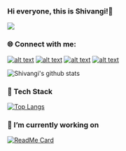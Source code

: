 ### Hi everyone, this is Shivangi!👋 <br>
<!-- Actual text -->
![](https://komarev.com/ghpvc/?username=shivangi00&color=blueviolet)

### 🌐 Connect with me: <br>
[![alt text][1.1]][1]
[![alt text][2.1]][2]
[![alt text][3.1]][3]
[![alt text][6.1]][6]

[1.1]: http://i.imgur.com/tXSoThF.png (twitter icon with padding)
[2.1]: http://i.imgur.com/P3YfQoD.png (facebook icon with padding)
[3.1]: http://i.imgur.com/yCsTjba.png (google plus icon with padding)
[6.1]: http://i.imgur.com/0o48UoR.png (github icon with padding)

[1]: https://twitter.com/shivangi005
[2]: https://www.facebook.com/profile.php?id=100005630327257
[3]: shivangimalik@gmail.com
[6]: http://www.github.com/shivangi00

<!--GitHub stats -->
![Shivangi's github stats](https://github-readme-stats.vercel.app/api?username=shivangi00&count_private=true&show_icons=true&theme=radical&align="center") <br>

<!--Top Languages-->
### 🌱 Tech Stack
[![Top Langs](https://github-readme-stats.vercel.app/api/top-langs/?username=shivangi00&layout=compact&theme=radical)](https://github.com/anuraghazra/github-readme-stats)
### 🔭 I’m currently working on
[![ReadMe Card](https://github-readme-stats.vercel.app/api/pin/?username=shivangi00&theme=radical&repo=ephemeral-strings)](https://github.com/shivangi00/Data-structures-algorithms.git)

<!-- Know more-->
<!--
**shivangi00/shivangi00** is a ✨ _special_ ✨ repository because its `README.md` (this file) appears on your GitHub profile.

Here are some ideas to get you started:

- 🔭 I’m currently working on ...
- 🌱 I’m currently learning ...
- 👯 I’m looking to collaborate on ...
- 🤔 I’m looking for help with ...
- 💬 Ask me about ...
- 📫 How to reach me: ...
- 😄 Pronouns: ...
- ⚡ Fun fact: ...
-->
